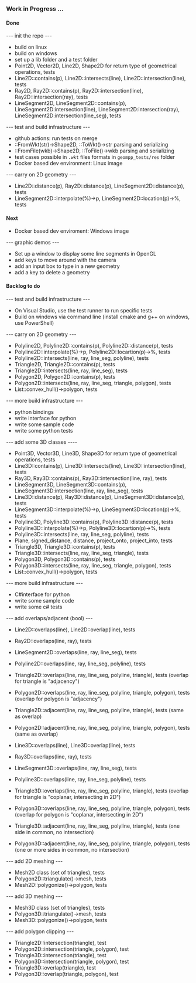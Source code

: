 ### Work in Progress ...

#### Done

--- init the repo ---
- build on linux
- build on windows
- set up a lib folder and a test folder
- Point2D, Vector2D, Line2D, Shape2D for return type of geometrical operations, tests
- Line2D::contains(p), Line2D::intersects(line), Line2D::intersection(line), tests
- Ray2D, Ray2D::contains(p), Ray2D::intersection(line), Ray2D::intersection(ray), tests
- LineSegment2D, LineSegment2D::contains(p), LineSegment2D:intersection(line), LineSegment2D:intersection(ray), LineSegment2D:intersection(line_seg), tests

--- test and build infrastructure ---
- github actions: run tests on merge 
- ::FromWkt(str)->Shape2D, ::ToWkt()->str parsing and serializing 
- ::FromFile(wkb)->Shape2D, ::ToFile()->wkb parsing and serializing 
- test cases possible in `.wkt` files formats in `geompp_tests/res` folder
- Docker based dev environment: Linux image

--- carry on 2D geometry ---
- Line2D::distance(p), Ray2D::distance(p), LineSegment2D::distance(p), tests
- LineSegment2D::interpolate(%)->p, LineSegment2D::location(p)->%, tests

#### Next

- Docker based dev enviroment: Windows image

--- graphic demos ---
- Set up a window to display some line segments in OpenGL
- add keys to move around with the camera
- add an input box to type in a new geometry
- add a key to delete a geometry 


#### Backlog to do

--- test and build infrastructure ---
- On Visual Studio, use the test runner to run specific tests
- Build on windows via command line (install cmake and g++ on windows, use PowerShell)

--- carry on 2D geometry ---
- Polyline2D, Polyline2D::contains(p), Polyline2D::distance(p), tests
- Polyline2D::interpolate(%)->p, Polyline2D::locartion(p)->%, tests
- Polyline2D::intersects(line, ray, line_seg, polyline), tests
- Triangle2D, Triangle2D::contains(p), tests
- Triangle2D::intersects(line, ray, line_seg), tests
- Polygon2D, Polygon2D::contains(p), tests
- Polygon2D::intersects(line, ray, line_seg, triangle, polygon), tests
- List<Point2D>::convex_hull()->polygon, tests

--- more build infrastructure ---
- python bindings 
- write interface for python
- write some sample code
- write some python tests

--- add some 3D classes ----
- Point3D, Vector3D, Line3D, Shape3D for return type of geometrical operations, tests
- Line3D::contains(p), Line3D::intersects(line), Line3D::intersection(line), tests
- Ray3D, Ray3D::contains(p), Ray3D::intersection(line, ray), tests
- LineSegment3D, LineSegment3D::contains(p), LineSegment3D:intersection(line, ray, line_seg), tests
- Line3D::distance(p), Ray3D::distance(p), LineSegment3D::distance(p), tests
- LineSegment3D::interpolate(%)->p, LineSegment3D::location(p)->%, tests
- Polyline3D, Polyline3D::contains(p), Polyline3D::distance(p), tests
- Polyline3D::interpolate(%)->p, Polyline3D::locartion(p)->%, tests
- Polyline3D::intersects(line, ray, line_seg, polyline), tests
- Plane, signed_distance, distance, project_onto, project_into, tests
- Triangle3D, Triangle3D::contains(p), tests
- Triangle3D::intersects(line, ray, line_seg, triangle), tests
- Polygon3D, Polygon3D::contains(p), tests
- Polygon3D::intersects(line, ray, line_seg, triangle, polygon), tests
- List<Point3D>::convex_hull()->polygon, tests

--- more build infrastructure ---
- C#interface for python
- write some sample code
- write some c# tests

--- add overlaps/adjacent (bool) ---
- Line2D::overlaps(line), Line2D::overlap(line), tests
- Ray2D::overlaps(line, ray), tests
- LineSegment2D::overlaps(line, ray, line_seg), tests
- Polyline2D::overlaps(line, ray, line_seg, polyline), tests
- Triangle2D::overlaps(line, ray, line_seg, polyline, triangle), tests (overlap for triangle is "adjacency")
- Polygon2D::overlaps(line, ray, line_seg, polyline, triangle, polygon), tests (overlap for polygon is "adjacency")
- Triangle2D::adjacent(line, ray, line_seg, polyline, triangle), tests (same as overlap)
- Polygon2D::adjacent(line, ray, line_seg, polyline, triangle, polygon), tests (same as overlap)

- Line3D::overlaps(line), Line3D::overlap(line), tests
- Ray3D::overlaps(line, ray), tests
- LineSegment3D::overlaps(line, ray, line_seg), tests
- Polyline3D::overlaps(line, ray, line_seg, polyline), tests
- Triangle3D::overlaps(line, ray, line_seg, polyline, triangle), tests (overlap for triangle is "coplanar, intersecting in 2D")
- Polygon3D::overlaps(line, ray, line_seg, polyline, triangle, polygon), tests (overlap for polygon is "coplanar, intersecting in 2D")
- Triangle3D::adjacent(line, ray, line_seg, polyline, triangle), tests (one side in common, no intersection)
- Polygon3D::adjacent(line, ray, line_seg, polyline, triangle, polygon), tests (one or more sides in common, no intersection)

--- add 2D meshing ---
- Mesh2D class (set of triangles), tests
- Polygon2D::triangulate()->mesh, tests
- Mesh2D::polygonize()->polygon, tests

--- add 3D meshing ---
- Mesh3D class (set of triangles), tests
- Polygon3D::triangulate()->mesh, tests
- Mesh3D::polygonize()->polygon, tests

--- add polygon clipping ---
- Triangle2D::intersection(triangle), test
- Polygon2D::intersection(triangle, polygon), test
- Triangle3D::intersection(triangle), test
- Polygon3D::intersection(triangle, polygon), test
- Triangle3D::overlap(triangle), test
- Polygon3D::overlap(triangle, polygon), test